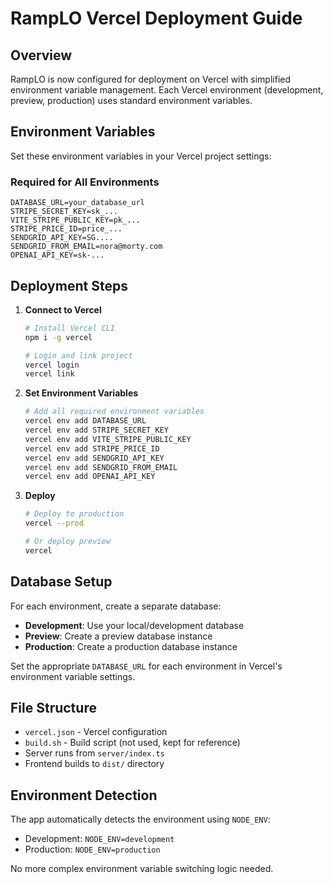 # RampLO Vercel Deployment Guide

## Overview

RampLO is now configured for deployment on Vercel with simplified environment variable management. Each Vercel environment (development, preview, production) uses standard environment variables.

## Environment Variables

Set these environment variables in your Vercel project settings:

### Required for All Environments
```
DATABASE_URL=your_database_url
STRIPE_SECRET_KEY=sk_...
VITE_STRIPE_PUBLIC_KEY=pk_...
STRIPE_PRICE_ID=price_...
SENDGRID_API_KEY=SG....
SENDGRID_FROM_EMAIL=nora@morty.com
OPENAI_API_KEY=sk-...
```

## Deployment Steps

1. **Connect to Vercel**
   ```bash
   # Install Vercel CLI
   npm i -g vercel
   
   # Login and link project
   vercel login
   vercel link
   ```

2. **Set Environment Variables**
   ```bash
   # Add all required environment variables
   vercel env add DATABASE_URL
   vercel env add STRIPE_SECRET_KEY
   vercel env add VITE_STRIPE_PUBLIC_KEY
   vercel env add STRIPE_PRICE_ID
   vercel env add SENDGRID_API_KEY
   vercel env add SENDGRID_FROM_EMAIL
   vercel env add OPENAI_API_KEY
   ```

3. **Deploy**
   ```bash
   # Deploy to production
   vercel --prod
   
   # Or deploy preview
   vercel
   ```

## Database Setup

For each environment, create a separate database:
- **Development**: Use your local/development database
- **Preview**: Create a preview database instance
- **Production**: Create a production database instance

Set the appropriate `DATABASE_URL` for each environment in Vercel's environment variable settings.

## File Structure

- `vercel.json` - Vercel configuration
- `build.sh` - Build script (not used, kept for reference)
- Server runs from `server/index.ts`
- Frontend builds to `dist/` directory

## Environment Detection

The app automatically detects the environment using `NODE_ENV`:
- Development: `NODE_ENV=development`
- Production: `NODE_ENV=production`

No more complex environment variable switching logic needed.